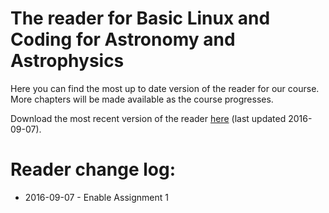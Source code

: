 # The reader for Basic Linux and Coding for Astronomy and Astrophysics
Here you can find the most up to date version of the reader for our course.
More chapters will be made available as the course progresses.

Download the most recent version of the reader [here](20160907-astroprog.pdf)
(last updated 2016-09-07).

# Reader change log:
* 2016-09-07 - Enable Assignment 1
